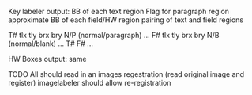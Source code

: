 Key labeler output:
BB of each text region
Flag for paragraph region
approximate BB of each field/HW region
pairing of text and field regions

T# tlx tly brx bry N/P (normal/paragraph)
...
F# tlx tly brx bry N/B (normal/blank)
...
T# F#
...

HW Boxes output:
same


TODO
All should read in an images regestration (read original image and register)
imagelabeler should allow re-registration

